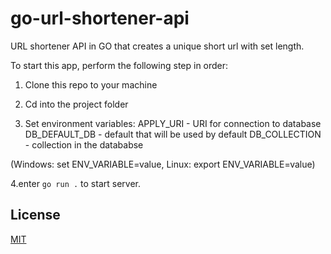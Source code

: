 # go-url-shortener-api
URL shortener API in GO that creates a unique short url with set length.

To start this app, perform the following step in order:

1. Clone this repo to your machine

2. Cd into the project folder

3. Set environment variables:
APPLY_URI - URI for connection to database
DB_DEFAULT_DB - default that will be used by default
DB_COLLECTION - collection in the datababse

(Windows: set ENV_VARIABLE=value, 
 Linux: export ENV_VARIABLE=value)

4.enter ```go run .``` to start server.

## License
[MIT](https://choosealicense.com/licenses/mit/)
